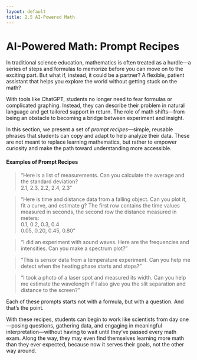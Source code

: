```yaml
---
layout: default
title: 2.5 AI-Powered Math
---
```


# AI-Powered Math: Prompt Recipes

In traditional science education, mathematics is often treated as a hurdle—a series of steps and formulas to memorize before you can move on to the exciting part. But what if, instead, it could be a partner? A flexible, patient assistant that helps you explore the world without getting stuck on the math?

With tools like ChatGPT, students no longer need to fear formulas or complicated graphing. Instead, they can describe their problem in natural language and get tailored support in return. The role of math shifts—from being an obstacle to becoming a bridge between experiment and insight.

In this section, we present a set of *prompt recipes*—simple, reusable phrases that students can copy and adapt to help analyze their data. These are not meant to replace learning mathematics, but rather to empower curiosity and make the path toward understanding more accessible.

#### Examples of Prompt Recipes

> “Here is a list of measurements. Can you calculate the average and the standard deviation?  
> 2.1, 2.3, 2.2, 2.4, 2.3”

> “Here is time and distance data from a falling object. Can you plot it, fit a curve, and estimate g? The first row contains the time values measured in seconds, the second row the distance measured in meters:  
> 0.1, 0.2, 0.3, 0.4  
> 0.05, 0.20, 0.45, 0.80”

> “I did an experiment with sound waves. Here are the frequencies and intensities. Can you make a spectrum plot?”

> “This is sensor data from a temperature experiment. Can you help me detect when the heating phase starts and stops?”

> “I took a photo of a laser spot and measured its width. Can you help me estimate the wavelength if I also give you the slit separation and distance to the screen?”

Each of these prompts starts not with a formula, but with a question. And that’s the point.

With these recipes, students can begin to work like scientists from day one—posing questions, gathering data, and engaging in meaningful interpretation—without having to wait until they’ve passed every math exam. Along the way, they may even find themselves learning more math than they ever expected, because now it serves their goals, not the other way around.
